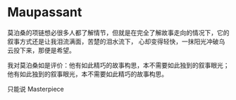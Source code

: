 # Maupassant

莫泊桑的项链想必很多人都了解情节，但就是在完全了解故事走向的情况下，它的叙事方式还是让我泪流满面，苦楚的泪水流下，
心却变得轻快，一抹阳光冲破乌云投下来，那便是希望。

我对莫泊桑如是评价：他有如此精巧的故事构思，本不需要如此独到的叙事眼光；他有如此独到的叙事眼光，本不需要如此精巧的故事构思。

只能说 Masterpiece
